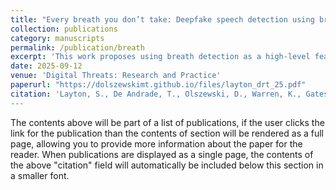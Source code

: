```yaml
---
title: "Every breath you don’t take: Deepfake speech detection using breath"
collection: publications
category: manuscripts
permalink: /publication/breath
excerpt: 'This work proposes using breath detection as a high-level feature to distinguish real from deepfake speech, demonstrating its effectiveness on a custom, publicly available dataset of news audio.'
date: 2025-09-12
venue: 'Digital Threats: Research and Practice'
paperurl: "https://dolszewskimt.github.io/files/layton_drt_25.pdf"
citation: 'Layton, S., De Andrade, T., Olszewski, D., Warren, K., Gates, C., Butler, K., & Traynor, P. (2025). Every breath you don’t take: Deepfake speech detection using breath. Digital Threats: Research and Practice, 6(3), 1-18.
---
```


The contents above will be part of a list of publications, if the user clicks the link for the publication than the contents of section will be rendered as a full page, allowing you to provide more information about the paper for the reader. When publications are displayed as a single page, the contents of the above "citation" field will automatically be included below this section in a smaller font.
